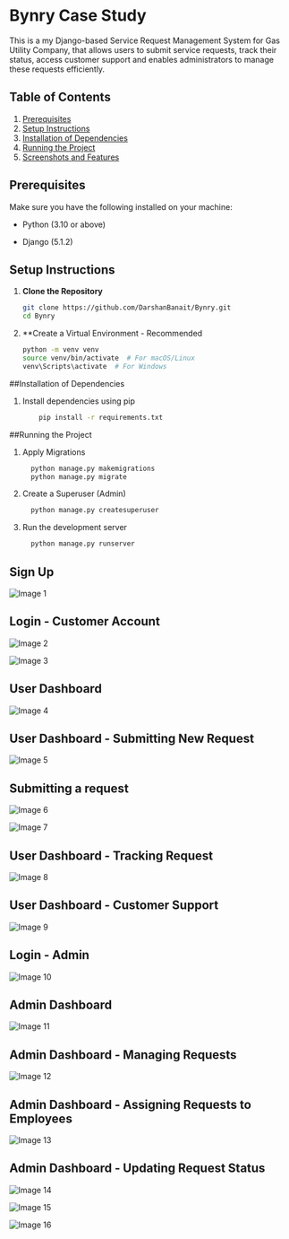 # Bynry Case Study

This is a my Django-based Service Request Management System for Gas Utility Company, that allows users to submit service requests, track their status, access customer support and enables administrators to manage these requests efficiently.

## Table of Contents
1. [Prerequisites](#prerequisites)
2. [Setup Instructions](#setup-instructions)
3. [Installation of Dependencies](#installation-of-dependencies)
4. [Running the Project](#running-the-project)
5. [Screenshots and Features](#screenshots-and-features)

## Prerequisites

Make sure you have the following installed on your machine:

- Python (3.10 or above)

- Django (5.1.2)
  
## Setup Instructions

1. **Clone the Repository**
   ```bash
   git clone https://github.com/DarshanBanait/Bynry.git
   cd Bynry
2. **Create a Virtual Environment - Recommended
   ```bash
   python -m venv venv
   source venv/bin/activate  # For macOS/Linux
   venv\Scripts\activate  # For Windows

##Installation of Dependencies

1. Install dependencies using pip
   ```bash
       pip install -r requirements.txt
   
##Running the Project

1. Apply Migrations
   ```bash
     python manage.py makemigrations
     python manage.py migrate

2. Create a Superuser (Admin)
   ```bash
     python manage.py createsuperuser

3. Run the development server
   ```bash
     python manage.py runserver

## Sign Up
![Image 1](images\image1.png)


## Login - Customer Account
![Image 2](images\image2.png)


![Image 3](images\image3.png)


## User Dashboard
![Image 4](images\image4.png)


## User Dashboard - Submitting New Request 
![Image 5](images\image5.png)


## Submitting a request
![Image 6](images\image6.png)


![Image 7](images\image7.png)


## User Dashboard - Tracking Request
![Image 8](images\image8.png)


## User Dashboard - Customer Support
![Image 9](images\image9.png)


## Login - Admin
![Image 10](images\image10.png)


## Admin Dashboard
![Image 11](images\image11.png)


## Admin Dashboard - Managing Requests
![Image 12](images\image12.png)


## Admin Dashboard - Assigning Requests to Employees
![Image 13](images\image13.png)


## Admin Dashboard - Updating Request Status
![Image 14](images\image14.png)


![Image 15](images\image15.png)


![Image 16](images\image16.png)


